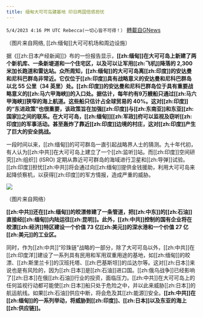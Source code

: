 ```yaml
---
title: 缅甸大可可岛建基地 印日两国倍感担忧
---
```

`5/4/2023 4:16 PM UTC Rebecca(一切心皆不可得！）` [轉載自GNews](https://gnews.org/articles/1275123)

       

（图片来自网络, [[zh:缅甸]]大可可机场和周边设施）

据《[[zh:日本产经新闻]]》​​​​​​​​​​​​​​​​​​​​​​​​​布的一份报告显示，**[[zh:缅甸]]在大可可岛上新建了两个新机库、一条新堤道和一个住宅区，以及可以让军用[[zh:飞机]]降落的 2,300 米加长跑道和雷达站。众所周知，[[zh:缅甸]]的大可可岛离[[zh:印度]]的安达曼和尼科巴群岛非常近。它仅位于[[zh:印度]]具有战略意义的安达曼和尼科巴群岛以北 55 公里（34 英里）处。[[zh:印度]]的安达曼和尼科巴群岛位于具有重要战略意义的[[zh:马六甲海峡]]的入口处。据估计，每年约有9万艘船只通过[[zh:马六甲海峡]]狭窄的海上航道。这些船只估计占全球贸易的 40%。这对[[zh:印度]]的“东进政策”也很重要，该政策旨在加强[[zh:印度]]与[[zh:东南亚]]和东亚[[zh:国家]]之间的联系。在大可可岛，[[zh:缅甸]][[zh:军政]]府可以监视及窃听[[zh:印度]]的军事活动。甚至轰炸了靠近[[zh:印度]]边境的村庄，这对[[zh:印度]]产生了巨大的安全挑战。**

一段时间以来，[[zh:缅甸]]的可可群岛一直引起战略界人士的猜测。九十年代初，有人认为[[zh:中共]]在大可可岛上建立了一个[[zh:监听]]站。而[[zh:印度]]空间研究[[zh:组织]] (ISRO) 定期从靠近可可群岛的海域进行卫星和[[zh:导弹]]试验。[[zh:印度]]担忧[[zh:中共]]将会通过向[[zh:缅甸]]提供金钱援助，利用大可可岛来起降侦察机，以获得[[zh:印度]]的军方情报，造成严重的威胁。

  
![](https://i.imgur.com/mwXjC6n.jpg)
      

（图片来自网络）

**[[zh:中共]]还在[[zh:缅甸]]的皎漂修建了一条管道，把[[zh:中东]]的[[zh:石油]]直接经[[zh:缅甸]]内陆运往[[zh:昆明]]。此外，[[zh:中共]]控制的国有企业将在皎漂[[zh:经济]]特区建设一个价值 73 亿[[zh:美元]]的深水港和一个价值 27 亿[[zh:美元]]的工业区。**

同时，作为[[zh:中共]]“珍珠链”战略的一部分，除了大可可岛以外，[[zh:中共]]在[[zh:印度洋]]建设了一系列具有民用和军用双重用途的基地，如[[zh:缅甸]]的皎漂、[[zh:斯里兰卡]]的汉班托塔、[[zh:巴基斯坦]]的瓜达尔等。这对[[zh:日本]]来说也是有风险的，因为[[zh:日本]]是[[zh:石油]]进口国。[[zh:俄乌战争]]已经影响了[[zh:日本]]在俄[[zh:石油]]行业的投资，面临压力。[[zh:中共]]在大可可岛上的任何监视行动都可能使[[zh:日本]]船只处于危险之中，并以此来威胁[[zh:日本]]的航运航线。如果[[zh:石油]]供应中断，将会危及其[[zh:能源]]安全。**[[zh:中共]]在[[zh:缅甸]]的一系列举动，将威胁到[[zh:印度]]、[[zh:日本]]以及东亚的海上[[zh:供应链]]。**

